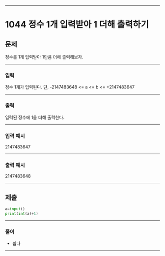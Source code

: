 
---


# 1044 정수 1개 입력받아 1 더해 출력하기



## 문제

정수를 1개 입력받아 1만큼 더해 출력해보자.


---
### 입력 

정수 1개가 입력된다.
단, -2147483648 <= a <= b <= +2147483647

---
### 출력   

입력된 정수에 1을 더해 출력한다.


---
### 입력 예시

2147483647

---
### 출력 예시

2147483648

---
제출
---
```python
a=input()
print(int(a)+1)
```
---
### 풀이
* 쉽다

---
